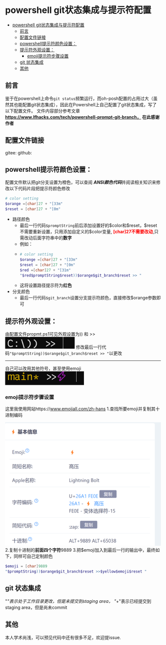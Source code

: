 # powershell git状态集成与提示符配置
- [powershell git状态集成与提示符配置](#powershell-git状态集成与提示符配置)
  - [前言](#前言)
  - [配置文件链接](#配置文件链接)
  - [powershell提示符颜色设置：](#powershell提示符颜色设置)
  - [提示符外观设置：](#提示符外观设置)
    - [emoji提示符步骤设置](#emoji提示符步骤设置)
  - [git 状态集成](#git-状态集成)
  - [其他](#其他)

## 前言
鉴于在powershell上命令`git status`频繁运行，而oh-posh配置的占用过大（虽然其也能配置git状态集成），因此在Powershell上自己配置了git状态集成，写了以下配置文件。
文件内容部分参考文章 **https://www.lfhacks.com/tech/powershell-prompt-git-branch， 在此感谢作者**
## 配置文件链接
gitee: 
github:
## powershell提示符颜色设置：
配置文件默认把git分支设置为橙色，可以查阅 ***ANSI颜色代码***并阅读相关知识来修改以下代码片段把提示符颜色修改
```powershell
# color setting
$orange =[char]27 + "[33m"
$reset = [char]27 + "[0m"
```
- 路径颜色
  - 最后一行代码`$promptString`前后添加设置好的\$color和\$reset，\$reset不需要重新设置，只用添加自定义的\$color变量, <font color="red">**[char]27不需要改动**</font>,只需改动后面字符串中的**数字**
  - 例如：
  - ```powershell
    # color setting
    $orange =[char]27 + "[33m"
    $reset = [char]27 + "[0m"
    $red =[char]27 + "[31m"
    "$red$promptString$reset))$orange$git_branch$reset >> "
    ```
   - 这将设置路径提示符为**红色**
- 分支颜色
  - 最后一行代码`$git_branch`设置分支提示符颜色，直接修改$orange参数即可

## 提示符外观设置：
由配置文件propmt.ps1可见外观设置为)) 和 >>
![alt text](assets/image.png)
修改最后一行代码`"$promptString))$orange$git_branch$reset >> "`以更改
***

自己可以改用其他符号，甚至使用emoji
![alt text](assets/image1.png)
### emoji提示符步骤设置 
这里我使用网站https://www.emojiall.com/zh-hans
1.查找所要emoji并复制其十进制编码

![alt text](assets/image2.png)
2.复制十进制的**前面四个字符**9889
3.把$emoji加入到最后一行的输出中，最终如下，同样可自己定制颜色
```powershell
$emoji = [char]9889
"$promptString))$orange$git_branch$reset >>$yellow$emoji$reset "
```
## git 状态集成
"*"表示处于工作目录更改，但是未提交到staging area，
"*+"表示已经提交到staging area，但是尚未commit

## 其他
本人学术尚浅，可以预见代码中还有很多不足，欢迎提issue.